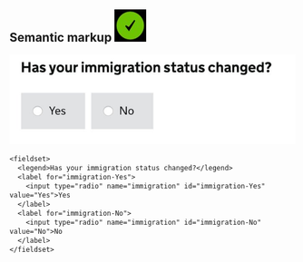 ## Semantic markup ![](images/tick.jpg)

![](images/immigration-status.jpg)
```
<fieldset>​
  <legend>Has your immigration status changed?</legend>​
  <label for="immigration-Yes">​
    <input type="radio" name="immigration" id="immigration-Yes" value="Yes">​Yes
  </label>​
  <label for="immigration-No">​
    <input type="radio" name="immigration" id="immigration-No" value="No">​No
  </label>​
</fieldset>​​
```